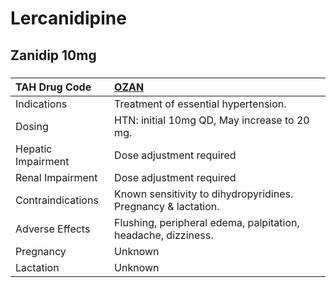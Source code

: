 # Lercanidipine

## Zanidip 10mg

##### 

| TAH Drug Code      | [OZAN](https://www.tahsda.org.tw/drugs/hissearch.php?drug_code=OZAN)   |
|:-------------------|:-----------------------------------------------------------------------|
| Indications        | Treatment of essential hypertension.                                   |
| Dosing             | HTN: initial 10mg QD, May increase to 20 mg.                           |
| Hepatic Impairment | Dose adjustment required                                               |
| Renal Impairment   | Dose adjustment required                                               |
| Contraindications  | Known sensitivity to dihydropyridines. Pregnancy & lactation.          |
| Adverse Effects    | Flushing, peripheral edema, palpitation, headache, dizziness.          |
| Pregnancy          | Unknown                                                                |
| Lactation          | Unknown                                                                |

